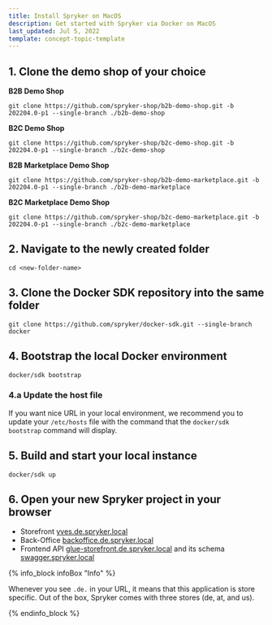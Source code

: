 ```yaml
---
title: Install Spryker on MacOS
description: Get started with Spryker via Docker on MacOS
last_updated: Jul 5, 2022
template: concept-topic-template
---
```


## 1. Clone the demo shop of your choice

**B2B Demo Shop**

```shell
git clone https://github.com/spryker-shop/b2b-demo-shop.git -b 202204.0-p1 --single-branch ./b2b-demo-shop
```

**B2C Demo Shop**

```shell
git clone https://github.com/spryker-shop/b2c-demo-shop.git -b 202204.0-p1 --single-branch ./b2c-demo-shop
```

**B2B Marketplace Demo Shop**

```shell
git clone https://github.com/spryker-shop/b2b-demo-marketplace.git -b 202204.0-p1 --single-branch ./b2b-demo-marketplace
```

**B2C Marketplace Demo Shop**

```shell
git clone https://github.com/spryker-shop/b2c-demo-marketplace.git -b 202204.0-p1 --single-branch ./b2c-demo-marketplace
```

## 2. Navigate to the newly created folder

```shell
cd <new-folder-name>
```

## 3. Clone the Docker SDK repository into the same folder

```shell
git clone https://github.com/spryker/docker-sdk.git --single-branch docker
```

## 4. Bootstrap the local Docker environment

```shell
docker/sdk bootstrap
```

### 4.a Update the host file

If you want nice URL in your local environment, we recommend you to update your `/etc/hosts` file with the command that the `docker/sdk bootstrap` command will display.

## 5. Build and start your local instance

```shell
docker/sdk up
```

## 6. Open your new Spryker project in your browser

* Storefront [yves.de.spryker.local](yves.de.spryker.local)
* Back-Office [backoffice.de.spryker.local](backoffice.de.spryker.local)
* Frontend API [glue-storefront.de.spryker.local](glue-storefront.de.spryker.local) and its schema [swagger.spryker.local](swagger.spryker.local)

{% info_block infoBox "Info" %}

Whenever you see `.de.` in your URL, it means that this application is store specific. Out of the box, Spryker comes with three stores (de, at, and us).

{% endinfo_block %}

